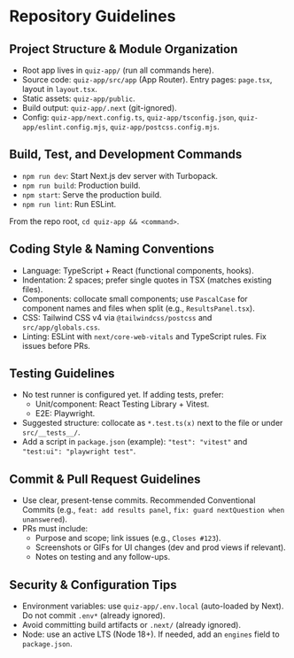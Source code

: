 # Repository Guidelines

## Project Structure & Module Organization
- Root app lives in `quiz-app/` (run all commands here).
- Source code: `quiz-app/src/app` (App Router). Entry pages: `page.tsx`, layout in `layout.tsx`.
- Static assets: `quiz-app/public`.
- Build output: `quiz-app/.next` (git-ignored).
- Config: `quiz-app/next.config.ts`, `quiz-app/tsconfig.json`, `quiz-app/eslint.config.mjs`, `quiz-app/postcss.config.mjs`.

## Build, Test, and Development Commands
- `npm run dev`: Start Next.js dev server with Turbopack.
- `npm run build`: Production build.
- `npm start`: Serve the production build.
- `npm run lint`: Run ESLint.

From the repo root, `cd quiz-app && <command>`.

## Coding Style & Naming Conventions
- Language: TypeScript + React (functional components, hooks).
- Indentation: 2 spaces; prefer single quotes in TSX (matches existing files).
- Components: collocate small components; use `PascalCase` for component names and files when split (e.g., `ResultsPanel.tsx`).
- CSS: Tailwind CSS v4 via `@tailwindcss/postcss` and `src/app/globals.css`.
- Linting: ESLint with `next/core-web-vitals` and TypeScript rules. Fix issues before PRs.

## Testing Guidelines
- No test runner is configured yet. If adding tests, prefer:
  - Unit/component: React Testing Library + Vitest.
  - E2E: Playwright.
- Suggested structure: collocate as `*.test.ts(x)` next to the file or under `src/__tests__/`.
- Add a script in `package.json` (example): `"test": "vitest"` and `"test:ui": "playwright test"`.

## Commit & Pull Request Guidelines
- Use clear, present-tense commits. Recommended Conventional Commits (e.g., `feat: add results panel`, `fix: guard nextQuestion when unanswered`).
- PRs must include:
  - Purpose and scope; link issues (e.g., `Closes #123`).
  - Screenshots or GIFs for UI changes (dev and prod views if relevant).
  - Notes on testing and any follow-ups.

## Security & Configuration Tips
- Environment variables: use `quiz-app/.env.local` (auto-loaded by Next). Do not commit `.env*` (already ignored).
- Avoid committing build artifacts or `.next/` (already ignored).
- Node: use an active LTS (Node 18+). If needed, add an `engines` field to `package.json`.

